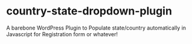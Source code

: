 country-state-dropdown-plugin
=============================

A barebone WordPress Plugin to Populate state/country automatically in Javascript for Registration form or whatever! 

